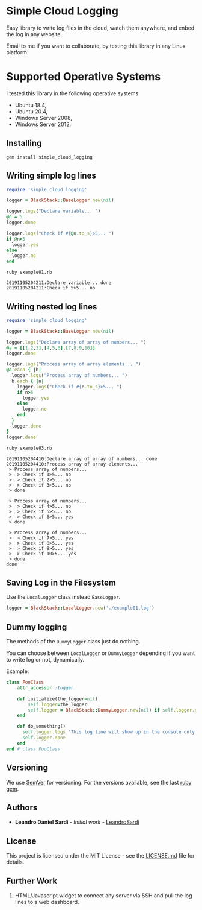# Simple Cloud Logging

Easy library to write log files in the cloud, watch them anywhere, and enbed the log in any website. 

Email to me if you want to collaborate, by testing this library in any Linux platform.

# Supported Operative Systems

I tested this library in the following operative systems:

- Ubuntu 18.4,
- Ubuntu 20.4,
- Windows Server 2008,
- Windows Server 2012.

## Installing

```
gem install simple_cloud_logging
```

## Writing simple log lines

```ruby
require 'simple_cloud_logging'

logger = BlackStack::BaseLogger.new(nil)

logger.logs("Declare variable... ")
@n = 5
logger.done

logger.logs("Check if #{@n.to_s}>5... ")
if @n>5
  logger.yes
else
  logger.no
end
```

```
ruby example01.rb

20191105204211:Declare variable... done
20191105204211:Check if 5>5... no
```

## Writing nested log lines

```ruby
require 'simple_cloud_logging'

logger = BlackStack::BaseLogger.new(nil)

logger.logs("Declare array of array of numbers... ")
@a = [[1,2,3],[4,5,6],[7,8,9,10]] 
logger.done

logger.logs("Process array of array elements... ")
@a.each { |b|
  logger.logs("Process array of numbers... ")
  b.each { |n|
    logger.logs("Check if #{n.to_s}>5... ")
    if n>5
      logger.yes
    else
      logger.no
    end
  }
  logger.done
}
logger.done
```

```
ruby example03.rb

20191105204410:Declare array of array of numbers... done
20191105204410:Process array of array elements...
 > Process array of numbers...
 >  > Check if 1>5... no
 >  > Check if 2>5... no
 >  > Check if 3>5... no
 > done

 > Process array of numbers...
 >  > Check if 4>5... no
 >  > Check if 5>5... no
 >  > Check if 6>5... yes
 > done

 > Process array of numbers...
 >  > Check if 7>5... yes
 >  > Check if 8>5... yes
 >  > Check if 9>5... yes
 >  > Check if 10>5... yes
 > done
done
```

## Saving Log in the Filesystem

Use the `LocalLogger` class instead `BaseLogger`.

```ruby
logger = BlackStack::LocalLogger.new('./example01.log')
```

## Dummy logging

The methods of the `DummyLogger` class just do nothing.

You can choose between `LocalLogger` or `DummyLogger` depending if you want to write log or not, dynamically.

Example: 

```ruby
class FooClass
    attr_accessor :logger

    def initialize(the_logger=nil)
        self.logger=the_logger
        self.logger = BlackStack::DummyLogger.new(nil) if self.logger.nil? # assign a dummy logger that just generate output on the screen
    end

    def do_something()
      self.logger.logs 'This log line will show up in the console only if the logger is not a DummyLogger instance...'
      self.logger.done
    end
end # class FooClass
```

## Versioning

We use [SemVer](http://semver.org/) for versioning. For the versions available, see the last [ruby gem](https://rubygems.org/gems/simple_command_line_parser). 

## Authors

* **Leandro Daniel Sardi** - *Initial work* - [LeandroSardi](https://github.com/leandrosardi)

## License

This project is licensed under the MIT License - see the [LICENSE.md](LICENSE.md) file for details.

## Further Work

1. HTML/Javascript widget to connect any server via SSH and pull the log lines to a web dashboard. 
